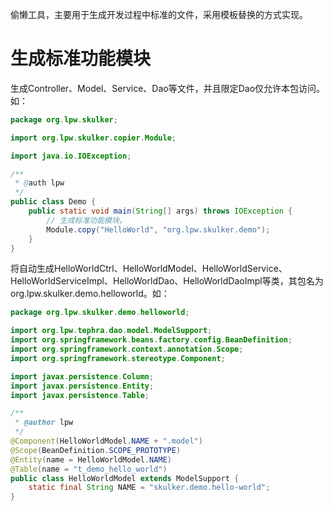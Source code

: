 偷懒工具，主要用于生成开发过程中标准的文件，采用模板替换的方式实现。

# 生成标准功能模块
生成Controller、Model、Service、Dao等文件，并且限定Dao仅允许本包访问。如：
```java
package org.lpw.skulker;

import org.lpw.skulker.copier.Module;

import java.io.IOException;

/**
 * @auth lpw
 */
public class Demo {
    public static void main(String[] args) throws IOException {
        // 生成标准功能模块。
        Module.copy("HelloWorld", "org.lpw.skulker.demo");
    }
}
```
将自动生成HelloWorldCtrl、HelloWorldModel、HelloWorldService、HelloWorldServiceImpl、HelloWorldDao、HelloWorldDaoImpl等类，其包名为org.lpw.skulker.demo.helloworld。如：
```java
package org.lpw.skulker.demo.helloworld;

import org.lpw.tephra.dao.model.ModelSupport;
import org.springframework.beans.factory.config.BeanDefinition;
import org.springframework.context.annotation.Scope;
import org.springframework.stereotype.Component;

import javax.persistence.Column;
import javax.persistence.Entity;
import javax.persistence.Table;

/**
 * @author lpw
 */
@Component(HelloWorldModel.NAME + ".model")
@Scope(BeanDefinition.SCOPE_PROTOTYPE)
@Entity(name = HelloWorldModel.NAME)
@Table(name = "t_demo_hello_world")
public class HelloWorldModel extends ModelSupport {
    static final String NAME = "skulker.demo.hello-world";
}
```
